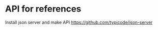# API for references 
Install json server and make API
       https://github.com/typicode/json-server
